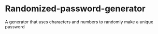 # Randomized-password-generator
A generator that uses characters and numbers to randomly make a unique password
